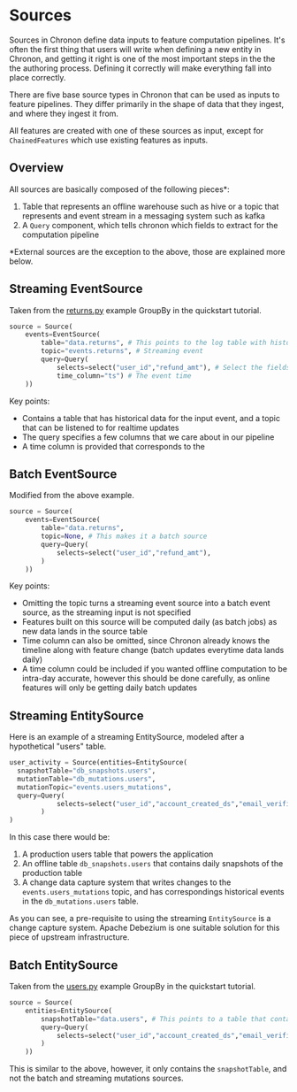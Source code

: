 # Sources

Sources in Chronon define data inputs to feature computation pipelines. It's often the first thing that users will write when defining a new entity in Chronon, and getting it right is one of the most important steps in the the the authoring process. Defining it correctly will make everything fall into place correctly.

There are five base source types in Chronon that can be used as inputs to feature pipelines. They differ primarily in the shape of data that they ingest, and where they ingest it from.

All features are created with one of these sources as input, except for `ChainedFeatures` which use existing features as inputs.

## Overview

All sources are basically composed of the following pieces*:

1. Table that represents an offline warehouse such as hive or a topic that represents and event stream in a messaging system such as kafka
2. A `Query` component, which tells chronon which fields to extract for the computation pipeline

*External sources are the exception to the above, those are explained more below.


## Streaming EventSource

Taken from the [returns.py](https://github.com/airbnb/chronon/blob/master/api/py/test/sample/group_bys/quickstart/returns.py) example GroupBy in the quickstart tutorial.

```python
source = Source(
    events=EventSource(
        table="data.returns", # This points to the log table with historical return events
        topic="events.returns", # Streaming event 
        query=Query(
            selects=select("user_id","refund_amt"), # Select the fields we care about
            time_column="ts") # The event time
    ))
```

Key points:

* Contains a table that has historical data for the input event, and a topic that can be listened to for realtime updates
* The query specifies a few columns that we care about in our pipeline
* A time column is provided that corresponds to the 


## Batch EventSource

Modified from the above example.

```python
source = Source(
    events=EventSource(
        table="data.returns",
        topic=None, # This makes it a batch source
        query=Query(
            selects=select("user_id","refund_amt"),
        )
    ))
```

Key points:
* Omitting the topic turns a streaming event source into a batch event source, as the streaming input is not specified
* Features built on this source will be computed daily (as batch jobs) as new data lands in the source table
* Time column can also be omitted, since Chronon already knows the timeline along with feature change (batch updates everytime data lands daily)
* A time column could be included if you wanted offline computation to be intra-day accurate, however this should be done carefully, as online features will only be getting daily batch updates

## Streaming EntitySource

Here is an example of a streaming EntitySource, modeled after a hypothetical "users" table.

```python
user_activity = Source(entities=EntitySource(
  snapshotTable="db_snapshots.users",
  mutationTable="db_mutations.users",
  mutationTopic="events.users_mutations",
  query=Query(
            selects=select("user_id","account_created_ds","email_verified"), # Select the fields we care about
        )
)
```

In this case there would be:

1. A production users table that powers the application
2. An offline table `db_snapshots.users` that contains daily snapshots of the production table
3. A change data capture system that writes changes to the `events.users_mutations` topic, and has correspondings historical events in the `db_mutations.users` table.

As you can see, a pre-requisite to using the streaming `EntitySource` is a change capture system. Apache Debezium is one suitable solution for this piece of upstream infrastructure.

## Batch EntitySource

Taken from the [users.py](https://github.com/airbnb/chronon/blob/master/api/py/test/sample/group_bys/quickstart/users.py) example GroupBy in the quickstart tutorial.

```python
source = Source(
    entities=EntitySource(
        snapshotTable="data.users", # This points to a table that contains daily snapshots of the entire product catalog
        query=Query(
            selects=select("user_id","account_created_ds","email_verified"), # Select the fields we care about
        )
    ))
```

This is similar to the above, however, it only contains the `snapshotTable`, and not the batch and streaming mutations sources.

